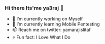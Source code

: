 ### Hi there Its'me ya3raj 👋


- 🔭 I’m currently working on Myself
- 🌱 I’m currently learning Mobile Pentesting
- 📫 Reach me on twitter: yamarajislitaf
- ⚡ Fun fact: I Love What I Do

